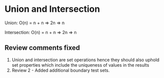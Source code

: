 # Union and Intersection

Union: O(n) = n + n => 2n => n

Intersection: O(n) = n + n => 2n => n

Review comments fixed
---------------------
1. Union and intersection are set operations hence they should also uphold set properties which include the uniqueness of values in the results
2. Review 2 - Added additional boundary test sets.